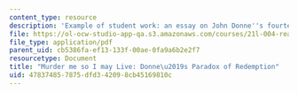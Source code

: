 ```yaml
---
content_type: resource
description: 'Example of student work: an essay on John Donne''s fourteenth Holy Sonnet.'
file: https://ol-ocw-studio-app-qa.s3.amazonaws.com/courses/21l-004-reading-poetry-spring-2009/478374857875dfd342098cb45169810c_MIT21l_004s09_sw02_DannysPaper.pdf
file_type: application/pdf
parent_uid: cb5386fa-ef13-133f-00ae-0fa9a6b2e2f7
resourcetype: Document
title: "Murder me so I may Live: Donne\u2019s Paradox of Redemption"
uid: 47837485-7875-dfd3-4209-8cb45169810c
---
```

